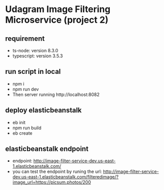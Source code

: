 # Udagram Image Filtering Microservice (project 2)
## requirement
- ts-node: version 8.3.0
- typescript: version 3.5.3

## run script in local
- npm i
- npm run dev
- Then server running http://localhost:8082


## deploy elasticbeanstalk
- eb init
- npm run build
- eb create

## elasticbeanstalk endpoint
- endpoint: http://image-filter-service-dev.us-east-1.elasticbeanstalk.com/
- you can test the endpoint by runing the url: http://image-filter-service-dev.us-east-1.elasticbeanstalk.com/filteredimage/?image_url=https://picsum.photos/200

